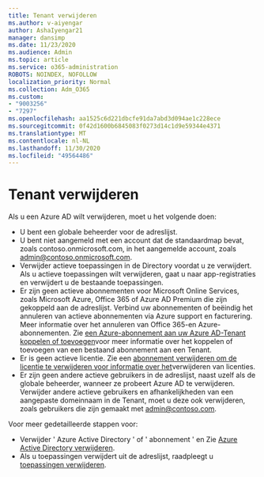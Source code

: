 ```yaml
---
title: Tenant verwijderen
ms.author: v-aiyengar
author: AshaIyengar21
manager: dansimp
ms.date: 11/23/2020
ms.audience: Admin
ms.topic: article
ms.service: o365-administration
ROBOTS: NOINDEX, NOFOLLOW
localization_priority: Normal
ms.collection: Adm_O365
ms.custom:
- "9003256"
- "7297"
ms.openlocfilehash: aa1525c6d221dbcfe91da7abd3d094ae1c228ece
ms.sourcegitcommit: 0f42d1600b6845083f0273d14c1d9e59344e4371
ms.translationtype: MT
ms.contentlocale: nl-NL
ms.lasthandoff: 11/30/2020
ms.locfileid: "49564486"
---
```

# <a name="delete-tenant"></a>Tenant verwijderen

Als u een Azure AD wilt verwijderen, moet u het volgende doen:
- U bent een globale beheerder voor de adreslijst.
- U bent niet aangemeld met een account dat de standaardmap bevat, zoals contoso.onmicrosoft.com, in het aangemelde account, zoals admin@contoso.onmicrosoft.com.
- Verwijder actieve toepassingen in de Directory voordat u ze verwijdert. Als u actieve toepassingen wilt verwijderen, gaat u naar app-registraties en verwijdert u de bestaande toepassingen.
- Er zijn geen actieve abonnementen voor Microsoft Online Services, zoals Microsoft Azure, Office 365 of Azure AD Premium die zijn gekoppeld aan de adreslijst. Verbind uw abonnementen of beëindig het annuleren van actieve abonnementen via Azure support en facturering. Meer informatie over het annuleren van Office 365-en Azure-abonnementen. Zie [een Azure-abonnement aan uw Azure AD-Tenant koppelen of toevoegen](https://docs.microsoft.com/azure/active-directory/fundamentals/active-directory-how-subscriptions-associated-directory)voor meer informatie over het koppelen of toevoegen van een bestaand abonnement aan een Tenant.
- Er is geen actieve licentie. Zie een [abonnement verwijderen om de licentie te verwijderen voor informatie over het](https://docs.microsoft.com/azure/active-directory/enterprise-users/directory-delete-howto#delete-a-subscription)verwijderen van licenties.
- Er zijn geen andere actieve gebruikers in de adreslijst, naast uzelf als de globale beheerder, wanneer ze probeert Azure AD te verwijderen. Verwijder andere actieve gebruikers en afhankelijkheden van een aangepaste domeinnaam in de Tenant, moet u deze ook verwijderen, zoals gebruikers die zijn gemaakt met admin@contoso.com.

Voor meer gedetailleerde stappen voor:
- Verwijder ' Azure Active Directory ' of ' abonnement ' en Zie [Azure Active Directory verwijderen](https://docs.microsoft.com/azure/active-directory/users-groups-roles/directory-delete-howto).
- Als u toepassingen verwijdert uit de adreslijst, raadpleegt u [toepassingen verwijderen](https://docs.microsoft.com/azure/active-directory/develop/quickstart-remove-app). 
